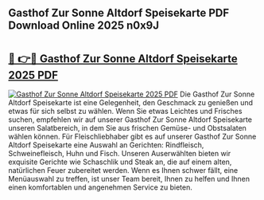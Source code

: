 ## Gasthof Zur Sonne Altdorf Speisekarte PDF Download Online 2025 n0x9J

# <h2><a href="http://gccb1b.nevu.top/?p=Gasthof+Zur+Sonne+Altdorf+Speisekarte">🔗 👉🔴 Gasthof Zur Sonne Altdorf Speisekarte 2025 PDF</a></h2>

[![Gasthof Zur Sonne Altdorf Speisekarte 2025 PDF](https://i.imgur.com/dBaPXMq.png)](http://gccb1b.nevu.top/?p=Gasthof+Zur+Sonne+Altdorf+Speisekarte)
Die Gasthof Zur Sonne Altdorf Speisekarte ist eine Gelegenheit, den Geschmack zu genießen und etwas für sich selbst zu wählen. Wenn Sie etwas Leichtes und Frisches suchen, empfehlen wir auf unserer Gasthof Zur Sonne Altdorf Speisekarte unseren Salatbereich, in dem Sie aus frischen Gemüse- und Obstsalaten wählen können. Für Fleischliebhaber gibt es auf unserer Gasthof Zur Sonne Altdorf Speisekarte eine Auswahl an Gerichten: Rindfleisch, Schweinefleisch, Huhn und Fisch. Unseren Auserwählten bieten wir exquisite Gerichte wie Schaschlik und Steak an, die auf einem alten, natürlichen Feuer zubereitet werden. Wenn es Ihnen schwer fällt, eine Menüauswahl zu treffen, ist unser Team bereit, Ihnen zu helfen und Ihnen einen komfortablen und angenehmen Service zu bieten.
